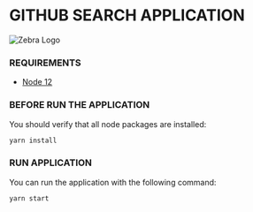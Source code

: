 # GITHUB SEARCH APPLICATION

![Zebra Logo](https://www.zebra.com/us/en/header/jcr:content/mainpar/header/navigationComponent/logoImage.adapt.1280.png/1425666050944.png)

### REQUIREMENTS

- [Node 12](https://nodejs.org/dist/v12.21.0/) 


### BEFORE RUN THE APPLICATION

You should verify that all node packages are installed:

```sh
yarn install
```

### RUN APPLICATION

You can run the application with the following command:

```sh
yarn start
```